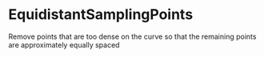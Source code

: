 # EquidistantSamplingPoints
Remove points that are too dense on the curve so that the remaining points are approximately equally spaced
